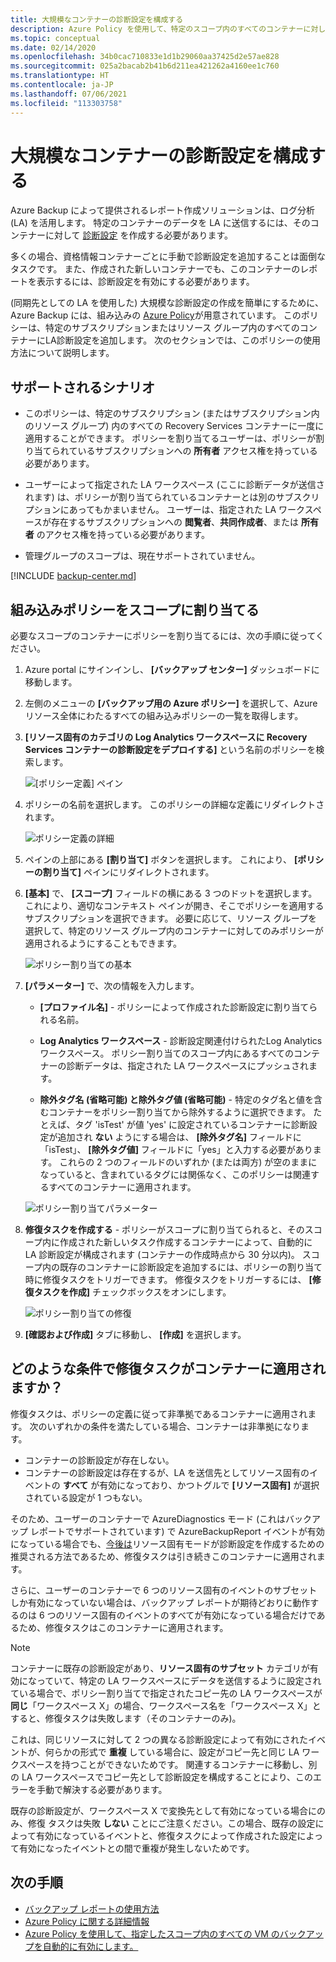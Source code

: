 ```yaml
---
title: 大規模なコンテナーの診断設定を構成する
description: Azure Policy を使用して、特定のスコープ内のすべてのコンテナーに対してログ分析診断設定を構成します
ms.topic: conceptual
ms.date: 02/14/2020
ms.openlocfilehash: 34b0cac710833e1d1b29060aa37425d2e57ae828
ms.sourcegitcommit: 025a2bacab2b41b6d211ea421262a4160ee1c760
ms.translationtype: HT
ms.contentlocale: ja-JP
ms.lasthandoff: 07/06/2021
ms.locfileid: "113303758"
---
```

# <a name="configure-vault-diagnostics-settings-at-scale"></a>大規模なコンテナーの診断設定を構成する

Azure Backup によって提供されるレポート作成ソリューションは、ログ分析 (LA) を活用します。 特定のコンテナーのデータを LA に送信するには、そのコンテナーに対して [診断設定](./backup-azure-diagnostic-events.md) を作成する必要があります。

多くの場合、資格情報コンテナーごとに手動で診断設定を追加することは面倒なタスクです。 また、作成された新しいコンテナーでも、このコンテナーのレポートを表示するには、診断設定を有効にする必要があります。

(同期先としての LA を使用した) 大規模な診断設定の作成を簡単にするために、Azure Backup には、組み込みの [Azure Policy](../governance/policy/index.yml)が用意されています。 このポリシーは、特定のサブスクリプションまたはリソース グループ内のすべてのコンテナーにLA診断設定を追加します。 次のセクションでは、このポリシーの使用方法について説明します。

## <a name="supported-scenarios"></a>サポートされるシナリオ

* このポリシーは、特定のサブスクリプション (またはサブスクリプション内のリソース グループ) 内のすべての Recovery Services コンテナーに一度に適用することができます。 ポリシーを割り当てるユーザーは、ポリシーが割り当てられているサブスクリプションへの **所有者** アクセス権を持っている必要があります。

* ユーザーによって指定された LA ワークスペース (ここに診断データが送信されます) は、ポリシーが割り当てられているコンテナーとは別のサブスクリプションにあってもかまいません。 ユーザーは、指定された LA ワークスペースが存在するサブスクリプションへの **閲覧者**、**共同作成者**、または **所有者** のアクセス権を持っている必要があります。

* 管理グループのスコープは、現在サポートされていません。

[!INCLUDE [backup-center.md](../../includes/backup-center.md)]

## <a name="assigning-the-built-in-policy-to-a-scope"></a>組み込みポリシーをスコープに割り当てる

必要なスコープのコンテナーにポリシーを割り当てるには、次の手順に従ってください。

1. Azure portal にサインインし、 **[バックアップ センター]** ダッシュボードに移動します。
2. 左側のメニューの **[バックアップ用の Azure ポリシー]** を選択して、Azure リソース全体にわたるすべての組み込みポリシーの一覧を取得します。
3. **[リソース固有のカテゴリの Log Analytics ワークスペースに Recovery Services コンテナーの診断設定をデプロイする]** という名前のポリシーを検索します。

    ![[ポリシー定義] ペイン](./media/backup-azure-policy-configure-diagnostics/policy-definition-blade.png)

4. ポリシーの名前を選択します。 このポリシーの詳細な定義にリダイレクトされます。

    ![ポリシー定義の詳細](./media/backup-azure-policy-configure-diagnostics/detailed-policy-definition.png)

5. ペインの上部にある **[割り当て]** ボタンを選択します。 これにより、 **[ポリシーの割り当て]** ペインにリダイレクトされます。

6. **[基本]** で、 **[スコープ]** フィールドの横にある 3 つのドットを選択します。 これにより、適切なコンテキスト ペインが開き、そこでポリシーを適用するサブスクリプションを選択できます。 必要に応じて、リソース グループを選択して、特定のリソース グループ内のコンテナーに対してのみポリシーが適用されるようにすることもできます。

    ![ポリシー割り当ての基本](./media/backup-azure-policy-configure-diagnostics/policy-assignment-basics.png)

7. **[パラメーター]** で、次の情報を入力します。

    * **[プロファイル名]** - ポリシーによって作成された診断設定に割り当てられる名前。
    * **Log Analytics ワークスペース** - 診断設定関連付けられたLog Analytics ワークスペース。 ポリシー割り当てのスコープ内にあるすべてのコンテナーの診断データは、指定された LA ワークスペースにプッシュされます。

    * **除外タグ名 (省略可能) と除外タグ値 (省略可能)** - 特定のタグ名と値を含むコンテナーをポリシー割り当てから除外するように選択できます。 たとえば、タグ 'isTest' が値 'yes' に設定されているコンテナーに診断設定が追加され **ない** ようにする場合は、 **[除外タグ名]** フィールドに「isTest」、 **[除外タグ値]** フィールドに「yes」と入力する必要があります。 これらの 2 つのフィールドのいずれか (または両方) が空のままになっていると、含まれているタグには関係なく、このポリシーは関連するすべてのコンテナーに適用されます。

    ![ポリシー割り当てパラメーター](./media/backup-azure-policy-configure-diagnostics/policy-assignment-parameters.png)

8. **修復タスクを作成する** - ポリシーがスコープに割り当てられると、そのスコープ内に作成された新しいタスク作成するコンテナーによって、自動的に LA 診断設定が構成されます (コンテナーの作成時点から 30 分以内)。 スコープ内の既存のコンテナーに診断設定を追加するには、ポリシーの割り当て時に修復タスクをトリガーできます。 修復タスクをトリガーするには、 **[修復タスクを作成]** チェックボックスをオンにします。

    ![ポリシー割り当ての修復](./media/backup-azure-policy-configure-diagnostics/policy-assignment-remediation.png)

9. **[確認および作成]** タブに移動し、 **[作成]** を選択します。

## <a name="under-what-conditions-will-the-remediation-task-apply-to-a-vault"></a>どのような条件で修復タスクがコンテナーに適用されますか？

修復タスクは、ポリシーの定義に従って非準拠であるコンテナーに適用されます。 次のいずれかの条件を満たしている場合、コンテナーは非準拠になります。

* コンテナーの診断設定が存在しない。
* コンテナーの診断設定は存在するが、LA を送信先としてリソース固有のイベントの **すべて** が有効になっており、かつトグルで **[リソース固有]** が選択されている設定が 1 つもない。

そのため、ユーザーのコンテナーで AzureDiagnostics モード (これはバックアップ レポートでサポートされています) で AzureBackupReport イベントが有効になっている場合でも、[今後は](./backup-azure-diagnostic-events.md#legacy-event)リソース固有モードが診断設定を作成するための推奨される方法であるため、修復タスクは引き続きこのコンテナーに適用されます。

さらに、ユーザーのコンテナーで 6 つのリソース固有のイベントのサブセットしか有効になっていない場合は、バックアップ レポートが期待どおりに動作するのは 6 つのリソース固有のイベントのすべてが有効になっている場合だけであるため、修復タスクはこのコンテナーに適用されます。

> [!NOTE]
>
> コンテナーに既存の診断設定があり、**リソース固有のサブセット** カテゴリが有効になっていて、特定の LA ワークスペースにデータを送信するように設定されている場合で、ポリシー割り当てで指定されたコピー先の LA ワークスペースが **同じ**「ワークスペース X」の場合、ワークスペース名を「ワークスペース X」とすると、修復タスクは失敗します（そのコンテナーのみ)。
>
>これは、同じリソースに対して 2 つの異なる診断設定によって有効にされたイベントが、何らかの形式で **重複** している場合に、設定がコピー先と同じ LA ワークスペースを持つことができないためです。 関連するコンテナーに移動し、別の LA ワークスペースでコピー先として診断設定を構成することにより、このエラーを手動で解決する必要があります。
>
> 既存の診断設定が、ワークスペース X で変換先として有効になっている場合にのみ、修復 タスクは失敗 **しない** ことにご注意ください。この場合、既存の設定によって有効になっているイベントと、修復タスクによって作成された設定によって有効になったイベントとの間で重複が発生しないためです。

## <a name="next-steps"></a>次の手順

* [バックアップ レポートの使用方法](./configure-reports.md)
* [Azure Policy に関する詳細情報](../governance/policy/index.yml)
* [Azure Policy を使用して、指定したスコープ内のすべての VM のバックアップを自動的に有効にします。](./backup-azure-auto-enable-backup.md)
